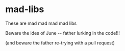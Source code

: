 # mad-libs
These are mad mad mad mad libs

Beware the ides of June -- father lurking in the code!!!

(and beware the father re-trying with a pull request)